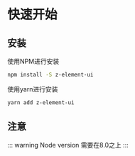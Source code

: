 # 快速开始

## 安装

使用NPM进行安装
```bash [npm]
npm install -S z-element-ui
```



使用yarn进行安装
```bash [yarn]
yarn add z-element-ui
```

## 注意
::: warning
Node version 需要在8.0之上
:::
